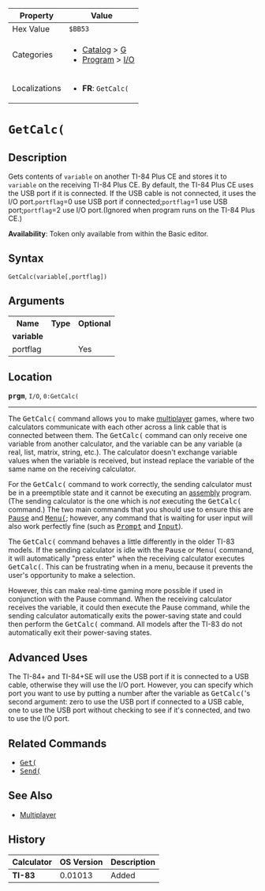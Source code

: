 | Property      | Value |
|---------------|-------|
| Hex Value     | `$BB53`|
| Categories    | <ul><li>[Catalog](<../categories/Catalog.md>) > [G](<../categories/Catalog.md#G>)</li><li>[Program](<../categories/Program.md>) > [I/O](<../categories/Program.md#I/O>)</li></ul> |
| Localizations | <ul><li><b>FR</b>: `GetCalc(`</li></ul> |

# `GetCalc(`

## Description
Gets contents of `variable` on another TI-84 Plus CE and stores it to `variable` on the receiving TI-84 Plus CE. By default, the TI-84 Plus CE uses the USB port if it is connected. If the USB cable is not connected, it uses the I/O port.`portflag`=0 use USB port if connected;`portflag`=1 use USB port;`portflag`=2 use I/O port.(Ignored when program runs on the TI-84 Plus CE.)


<b>Availability</b>: Token only available from within the Basic editor.

## Syntax
`GetCalc(variable[,portflag])`

## Arguments
<table>
<tr><th>Name</th><th>Type</th><th>Optional</th></tr>

<tr><td><b>variable</b></td><td></td><td></td></tr>

<tr><td>portflag</td><td></td><td>Yes</td></tr>

</table>

## Location
<tt><kbd><b>prgm</b></kbd></tt>, `I/O`, `0:GetCalc(`
<hr>

The <tt>GetCalc(</tt> command allows you to make [multiplayer](/multiplayer) games, where two calculators communicate with each other across a link cable that is connected between them. The <tt>GetCalc(</tt> command can only receive one variable from another calculator, and the variable can be any variable (a real, list, matrix, string, etc.). The calculator doesn't exchange variable values when the variable is received, but instead replace the variable of the same name on the receiving calculator.

For the <tt>GetCalc(</tt> command to work correctly, the sending calculator must be in a preemptible state and it cannot be executing an [assembly](/assembly) program. (The sending calculator is the one which is _not_ executing the <tt>GetCalc(</tt> command.) The two main commands that you should use to ensure this are <tt><a href="/pause">Pause</a></tt> and <tt><a href="/menu">Menu(</a></tt>; however, any command that is waiting for user input will also work perfectly fine (such as <tt><a href="/prompt">Prompt</a></tt> and <tt><a href="/input">Input</a></tt>).

The <tt>GetCalc(</tt> command behaves a little differently in the older TI-83 models. If the sending calculator is idle with the <tt>Pause</tt> or <tt>Menu(</tt> command, it will automatically "press enter" when the receiving calculator executes <tt>GetCalc(</tt>. This can be frustrating when in a menu, because it prevents the user's opportunity to make a selection.

However, this can make real-time gaming more possible if used in conjunction with the Pause command. When the receiving calculator receives the variable, it could then execute the Pause command, while the sending calculator automatically exits the power-saving state and could then perform the <tt>GetCalc(</tt> command. All models after the TI-83 do not automatically exit their power-saving states.

## Advanced Uses

The TI-84+ and TI-84+SE will use the USB port if it is connected to a USB cable, otherwise they will use the I/O port. However, you can specify which port you want to use by putting a number after the variable as <tt>GetCalc(</tt>'s second argument: zero to use the USB port if connected to a USB cable, one to use the USB port without checking to see if it's connected, and two to use the I/O port.

## Related Commands

*   <tt><a href="/get">Get(</a></tt>
*   <tt><a href="/send">Send(</a></tt>

## See Also

*   [Multiplayer](/multiplayer)

## History
| Calculator | OS Version | Description |
|------------|------------|-------------|
| <b>TI-83</b> | 0.01013 | Added |


